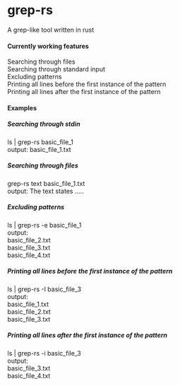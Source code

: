 # grep-rs  
A grep-like tool written in rust  
  
#### Currently working features  
Searching through files  
Searching through standard input  
Excluding patterns  
Printing all lines before the first instance of the pattern  
Printing all lines after the first instance of the pattern  
#### Examples  
##### Searching through stdin  
ls | grep-rs basic_file_1  
output: basic_file_1.txt  
  
##### Searching through files  
grep-rs text basic_file_1.txt  
output: The text states .....  
  
##### Excluding patterns  
ls | grep-rs -e basic_file_1  
output:  
basic_file_2.txt  
basic_file_3.txt  
basic_file_4.txt  
##### Printing all lines before the first instance of the pattern  
ls | grep-rs -I basic_file_3  
output:  
basic_file_1.txt  
basic_file_2.txt  
basic_file_3.txt  
##### Printing all lines after the first instance of the pattern  
ls | grep-rs -i basic_file_3  
output:  
basic_file_3.txt  
basic_file_4.txt  